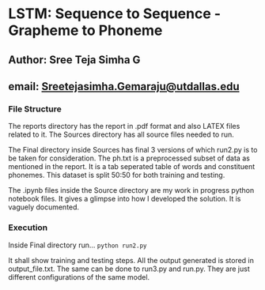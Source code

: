 # LSTM: Sequence to Sequence - Grapheme to Phoneme
## Author: Sree Teja Simha G
## email: Sreetejasimha.Gemaraju@utdallas.edu

### File Structure
The reports directory has the report in .pdf format and also LATEX files related to it. The Sources directory has all source files needed to run. 

The Final directory inside Sources has final 3 versions of which run2.py is to be taken for consideration. The ph.txt is a preprocessed subset of data as mentioned in the report. It is a tab seperated table of words and constituent phonemes. This dataset is split 50:50 
for both training and testing. 

The .ipynb files inside the Source directory are my work in progress python notebook files. It gives a glimpse into how I developed the solution. It is vaguely documented.

### Execution
Inside Final directory run...
`python run2.py`

It shall show training and testing steps. All the output generated is stored in output_file.txt. The same can be done to run3.py and run.py. They are just different configurations of the same model.
